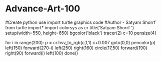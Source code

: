 # Advance-Art-100
#Create python use import turtle graphics code
#Author - Satyam Shorrf 
from turtle import*
import colorsys as cr
title('Satyam Shorrf ')
setup(width=550, height=650)
bgcolor('black')
tracer(2)
c=10
pensize(4)

for i in range(200):
  p = cr.hsv_to_rgb(c,1,1)
  c+0.007
  goto(0,0)
  pencolor(p)
  left(150)
  forward(270-i)
  left(250)
  right(160)
  circle(17,50)
  forward(190)
  right(90)
  forward(i)
  left(100)
done()  
